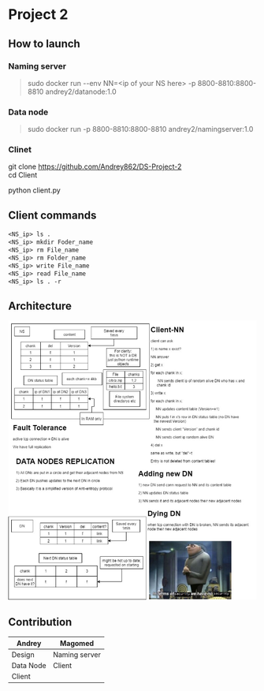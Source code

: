 # Project 2
## How to launch
### Naming server
>sudo docker run --env NN=\<ip of your NS here\> -p 8800-8810:8800-8810 andrey2/datanode:1.0 
### Data node
>sudo docker run -p 8800-8810:8800-8810 andrey2/namingserver:1.0
### Clinet
git clone https://github.com/Andrey862/DS-Project-2 <br/>
cd Client
<br/>

python client.py
## Client commands
```
<NS_ip> ls .
<NS_ip> mkdir Foder_name
<NS_ip> rm File_name
<NS_ip> rm Folder_name
<NS_ip> write File_name
<NS_ip> read File_name
<NS_ip> ls . -r
```

## Architecture
![Architecture](./img/DS_P2.jpg)
## Contribution
Andrey | Magomed
------|------
Design | Naming server
Data Node | Client
Client | 